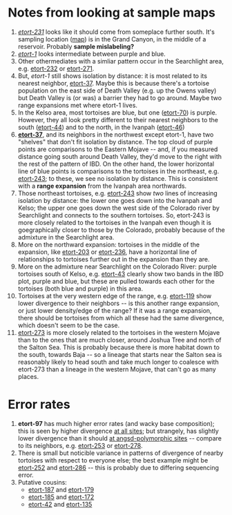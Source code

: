 Notes from looking at sample maps
=================================

1. [*etort-231*](http://phoebe.usc.edu/tortoises/all_angsd_snps_distance_maps/#%28233%29) looks like it should come from someplace further south.  It's sampling location ([map](https://www.google.com/maps/place/35%C2%B025%2756.4%22N+114%C2%B039%2753.6%22W/@34.5827913,-115.1443571,9z/data=!4m2!3m1!1s0x0:0x0)) is in the Grand Canyon, in the middle of a reservoir.  Probably **sample mislabeling?**
2. [*etort-1*](http://phoebe.usc.edu/tortoises/all_angsd_snps_distance_maps/#%28272%29) 
    looks intermediate between purple and blue.
3. Other othermediates with a simliar pattern 
    occur in the Searchlight area, e.g. 
    [etort-232](http://phoebe.usc.edu/tortoises/all_angsd_snps_distance_maps/#%28235%29) or 
    [etort-271](http://phoebe.usc.edu/tortoises/all_angsd_snps_distance_maps/#%28235%29).
4. But, *etort-1* still shows isolation by distance: it is most related to its nearest neighbor, [etort-37](http://phoebe.usc.edu/tortoises/all_angsd_snps_distance_maps/#%281%29).
    Maybe this is because there's a tortoise population on the east side of Death Valley (e.g. up the Owens valley)
    but Death Valley is (or was) a barrier they had to go around.  Maybe two range expansions met where etort-1 lives.
5. In the Kelso area, most tortoises are blue, but one ([etort-70](http://phoebe.usc.edu/tortoises/all_angsd_snps_distance_maps/#%2896%29)) is purple.
    However, they all look pretty different to their nearest neighbors to the south ([etort-44](http://phoebe.usc.edu/tortoises/all_angsd_snps_distance_maps/#%28104%29))
    and to the north, in the Ivanpah ([etort-46](http://phoebe.usc.edu/tortoises/all_angsd_snps_distance_maps/#%2893%29))
6. [**etort-37**](http://phoebe.usc.edu/tortoises/all_angsd_snps_distance_maps/#%281%29), and its neighbors in the northwest except etort-1,
    have two "shelves" that don't fit isolation by distance.
    The top cloud of purple points are comparisons to the Eastern Mojave
    -- and, if you measured distance going south around Death Valley,
    they'd move to the right with the rest of the pattern of IBD.
    On the other hand, the lower horizontal line of blue points
    is comparisons to the tortoises in the northeast,
    e.g. [etort-243](http://phoebe.usc.edu/tortoises/all_angsd_snps_distance_maps/#%28255%29);
    to these, we see no isolation by distance.
    This is consistent with a **range expansion** from the Ivanpah area northwards.
7. Those northeast tortoises, e.g. [etort-243](http://phoebe.usc.edu/tortoises/all_angsd_snps_distance_maps/#%28255%29)
    show *two* lines of increasing isolation by distance:
    the lower one goes down into the Ivanpah and Kelso;
    the upper one goes down the west side of the Colorado river by Searchlight
    and connects to the southern tortoises.
    So, etort-243 is more closely related to the tortoises in the Ivanpah even though it is goegraphically closer to those by the Colorado,
    probably because of the admixture in the Searchlight area.
8. More on the northward expansion:
    tortoises in the middle of the expansion, like
    [etort-203](http://phoebe.usc.edu/tortoises/all_angsd_snps_distance_maps/#%2815%29)
    or
    [etort-236](http://phoebe.usc.edu/tortoises/all_angsd_snps_distance_maps/#%28269%29),
    have a horizontal line of relationships to tortoises further out in the expansion than they are.
9. More on the admixture near Searchlight on the Colorado River:
    purple tortoises south of Kelso, e.g.
    [etort-43](http://phoebe.usc.edu/tortoises/all_angsd_snps_distance_maps/#%28106%29)
    clearly show two bands in the IBD plot, purple and blue,
    but these are pulled towards each other for the tortoises (both blue and purple)
    in this area.
10. Tortoises at the very western edge of the range, e.g. 
    [etort-119](http://phoebe.usc.edu/tortoises/all_angsd_snps_distance_maps/#%28132%29)
    show lower divergence to their neighbors
    -- is this another range expansion, or just lower density/edge of the range?
    If it was a range expansion, there should be tortoises from which all these had the same divergence,
    which doesn't seem to be the case.
11. [etort-273](http://phoebe.usc.edu/tortoises/all_angsd_snps_rainbow_distance_maps/#%2867%29)
    is more closely related to the tortoises in the western Mojave
    than to the ones that are much closer, around Joshua Tree and north of the Salton Sea.
    This is probably because there is more habitat down to the south, towards Baja --
    so a lineage that starts near the Salton sea is reasonably likely to head south 
    and take much longer to coalesce with etort-273
    than a lineage in the western Mojave,
    that can't go as many places.

    
    

Error rates
===========

1. **etort-97** has much higher error rates (and wacky base composition);
    this is seen by higher divergence 
    [at all sites](http://phoebe.usc.edu/tortoises/all_sites_minus_het_distance_maps/#%28204%29);
    but strangely, has slightly lower divergence than it should 
    [at angsd-polymorphic sites](http://phoebe.usc.edu/tortoises/all_angsd_snps_distance_maps/#%28204%29)
    -- compare to its neighbors, e.g. 
    [etort-253](http://phoebe.usc.edu/tortoises/all_angsd_snps_distance_maps/#%28206%29)
    or 
    [etort-278](http://phoebe.usc.edu/tortoises/all_angsd_snps_distance_maps/#%28203%29).
2. There is small but noticible variance in patterns of divergence of nearby tortoises with respect to everyone else;
    the best example might be
    [etort-252](http://phoebe.usc.edu/tortoises/all_angsd_snps_distance_maps/#%2813%29)
    and
    [etort-286](http://phoebe.usc.edu/tortoises/all_angsd_snps_distance_maps/#%2812%29)
    -- this is probably due to differing sequencing error.
3. Putative cousins:
    - [etort-187](http://phoebe.usc.edu/tortoises/all_angsd_snps_distance_maps/#%2827%29) and 
        [etort-179](http://phoebe.usc.edu/tortoises/all_angsd_snps_distance_maps/#%2828%29)
    - [etort-185](http://phoebe.usc.edu/tortoises/all_angsd_snps_distance_maps/#%2830%29) and
        [etort-172](http://phoebe.usc.edu/tortoises/all_angsd_snps_distance_maps/#%2826%29)
    - [etort-42](http://phoebe.usc.edu/tortoises/all_angsd_snps_distance_maps/#%2842%29) and
        [etort-135](http://phoebe.usc.edu/tortoises/all_angsd_snps_distance_maps/#%2862%29)

